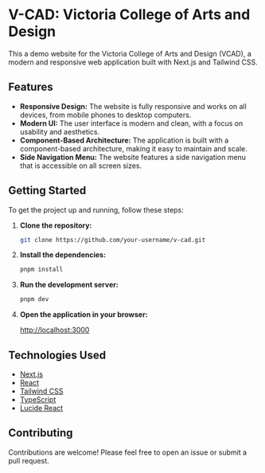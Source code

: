 # V-CAD: Victoria College of Arts and Design


This a demo website for the Victoria College of Arts and Design (VCAD), a modern and responsive web application built with Next.js and Tailwind CSS.

## Features

*   **Responsive Design:** The website is fully responsive and works on all devices, from mobile phones to desktop computers.
*   **Modern UI:** The user interface is modern and clean, with a focus on usability and aesthetics.
*   **Component-Based Architecture:** The application is built with a component-based architecture, making it easy to maintain and scale.
*   **Side Navigation Menu:** The website features a side navigation menu that is accessible on all screen sizes.

## Getting Started

To get the project up and running, follow these steps:

1.  **Clone the repository:**

    ```bash
    git clone https://github.com/your-username/v-cad.git
    ```

2.  **Install the dependencies:**

    ```bash
    pnpm install
    ```

3.  **Run the development server:**

    ```bash
    pnpm dev
    ```

4.  **Open the application in your browser:**

    [http://localhost:3000](http://localhost:3000)

## Technologies Used

*   [Next.js](https://nextjs.org/)
*   [React](https://reactjs.org/)
*   [Tailwind CSS](https://tailwindcss.com/)
*   [TypeScript](https://www.typescriptlang.org/)
*   [Lucide React](https://lucide.dev/)

## Contributing

Contributions are welcome! Please feel free to open an issue or submit a pull request.